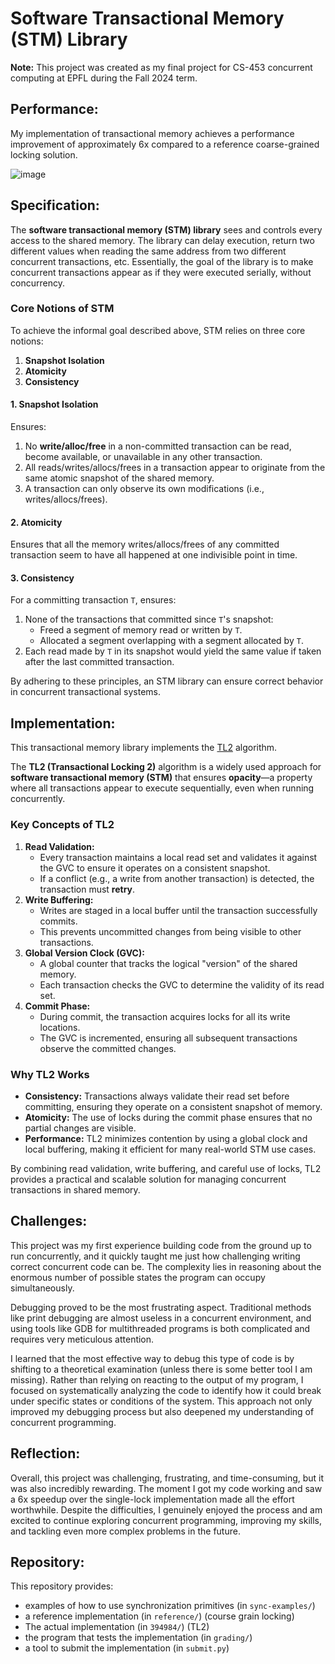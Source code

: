 # Software Transactional Memory (STM) Library

**Note:** This project was created as my final project for CS-453 concurrent computing at EPFL during the Fall 2024 term.

## Performance:

My implementation of transactional memory achieves a performance improvement of approximately 6x compared to a reference coarse-grained locking solution.

![image](https://github.com/user-attachments/assets/306dde4b-53ac-400f-815c-2766b23eb113)


## Specification:
The **software transactional memory (STM) library** sees and controls every access to the shared memory. The library can delay execution, return two different values when reading the same address from two different concurrent transactions, etc. Essentially, the goal of the library is to make concurrent transactions appear as if they were executed serially, without concurrency.

### Core Notions of STM
To achieve the informal goal described above, STM relies on three core notions:
1. **Snapshot Isolation**
2. **Atomicity**
3. **Consistency**

#### 1. Snapshot Isolation
Ensures:
1. No **write/alloc/free** in a non-committed transaction can be read, become available, or unavailable in any other transaction.
2. All reads/writes/allocs/frees in a transaction appear to originate from the same atomic snapshot of the shared memory.
3. A transaction can only observe its own modifications (i.e., writes/allocs/frees).
   
#### 2. Atomicity
Ensures that all the memory writes/allocs/frees of any committed transaction seem to have all happened at one indivisible point in time.

#### 3. Consistency
For a committing transaction `T`, ensures:
1. None of the transactions that committed since `T`'s snapshot:
   - Freed a segment of memory read or written by `T`.
   - Allocated a segment overlapping with a segment allocated by `T`.
2. Each read made by `T` in its snapshot would yield the same value if taken after the last committed transaction.

By adhering to these principles, an STM library can ensure correct behavior in concurrent transactional systems.

## Implementation:

This transactional memory library implements the [TL2](https://dcl.epfl.ch/site/_media/education/4.pdf) algorithm.

The **TL2 (Transactional Locking 2)** algorithm is a widely used approach for **software transactional memory (STM)** that ensures **opacity**—a property where all transactions appear to execute sequentially, even when running concurrently.

### Key Concepts of TL2

1. **Read Validation:**
   - Every transaction maintains a local read set and validates it against the GVC to ensure it operates on a consistent snapshot.
   - If a conflict (e.g., a write from another transaction) is detected, the transaction must **retry**.
2. **Write Buffering:**
   - Writes are staged in a local buffer until the transaction successfully commits.
   - This prevents uncommitted changes from being visible to other transactions.
3. **Global Version Clock (GVC):**
   - A global counter that tracks the logical "version" of the shared memory.
   - Each transaction checks the GVC to determine the validity of its read set.
4. **Commit Phase:**
   - During commit, the transaction acquires locks for all its write locations.
   - The GVC is incremented, ensuring all subsequent transactions observe the committed changes.

### Why TL2 Works
- **Consistency:** Transactions always validate their read set before committing, ensuring they operate on a consistent snapshot of memory.
- **Atomicity:** The use of locks during the commit phase ensures that no partial changes are visible.
- **Performance:** TL2 minimizes contention by using a global clock and local buffering, making it efficient for many real-world STM use cases.

By combining read validation, write buffering, and careful use of locks, TL2 provides a practical and scalable solution for managing concurrent transactions in shared memory.

## Challenges:

This project was my first experience building code from the ground up to run concurrently, and it quickly taught me just how challenging writing correct concurrent code can be. The complexity lies in reasoning about the enormous number of possible states the program can occupy simultaneously. 

Debugging proved to be the most frustrating aspect. Traditional methods like print debugging are almost useless in a concurrent environment, and using tools like GDB for multithreaded programs is both complicated and requires very meticulous attention.

I learned that the most effective way to debug this type of code is by shifting to a theoretical examination (unless there is some better tool I am missing). Rather than relying on reacting to the output of my program, I focused on systematically analyzing the code to identify how it could break under specific states or conditions of the system. This approach not only improved my debugging process but also deepened my understanding of concurrent programming.

## Reflection:

Overall, this project was challenging, frustrating, and time-consuming, but it was also incredibly rewarding. The moment I got my code working and saw a 6x speedup over the single-lock implementation made all the effort worthwhile. Despite the difficulties, I genuinely enjoyed the process and am excited to continue exploring concurrent programming, improving my skills, and tackling even more complex problems in the future.

## Repository:

This repository provides:
* examples of how to use synchronization primitives (in `sync-examples/`)
* a reference implementation (in `reference/`) (course grain locking)
* The actual implementation (in `394984/`) (TL2)
* the program that tests the implementation (in `grading/`)
* a tool to submit the implementation (in `submit.py`)
